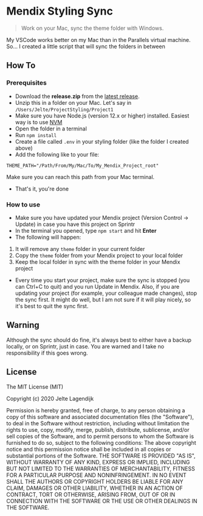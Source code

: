Mendix Styling Sync
===

> Work on your Mac, sync the theme folder with Windows.

My VSCode works better on my Mac than in the Parallels virtual machine. So... I created a little script that will sync the folders in between

## How To

### Prerequisites

- Download the **release.zip** from the [latest release](https://github.com/JelteMX/mendix-styling-sync/releases/latest).
- Unzip this in a folder on your Mac. Let's say in `/Users/Jelte/ProjectStyling/Project1`
- Make sure you have Node.js (version 12.x or higher) installed. Easiest way is to use [NVM](https://github.com/nvm-sh/nvm)
- Open the folder in a terminal
- Run `npm install`
- Create a file called `.env` in your styling folder (like the folder I created above)
- Add the following like to your file:

```text
THEME_PATH="/Path/From/My/Mac/To/My_Mendix_Project_root"
```

Make sure you can reach this path from your Mac terminal.

- That's it, you're done

### How to use

- Make sure you have updated your Mendix project (Version Control -> Update) in case you have this project on Sprintr
- In the terminal you opened, type `npm start` and hit **Enter**
- The following will happen:

1. It will remove any `theme` folder in your current folder
2. Copy the `theme` folder from your Mendix project to your local folder
3. Keep the local folder in sync with the theme folder in your Mendix project

- Every time you start your project, make sure the sync is stopped (you can Ctrl+C to quit) and you run Update in Mendix. Also, if you are updating your project (for example, your colleague made changes), stop the sync first. It might do well, but I am not sure if it will play nicely, so it's best to quit the sync first.


## Warning

Although the sync should do fine, it's always best to either have a backup locally, or on Sprintr, just in case. You are warned and I take no responsibility if this goes wrong.

## License

The MIT License (MIT)

Copyright (c) 2020 Jelte Lagendijk

Permission is hereby granted, free of charge, to any person obtaining a copy of
this software and associated documentation files (the "Software"), to deal in
the Software without restriction, including without limitation the rights to
use, copy, modify, merge, publish, distribute, sublicense, and/or sell copies of
the Software, and to permit persons to whom the Software is furnished to do so,
subject to the following conditions:
The above copyright notice and this permission notice shall be included in all
copies or substantial portions of the Software.
THE SOFTWARE IS PROVIDED "AS IS", WITHOUT WARRANTY OF ANY KIND, EXPRESS OR
IMPLIED, INCLUDING BUT NOT LIMITED TO THE WARRANTIES OF MERCHANTABILITY, FITNESS
FOR A PARTICULAR PURPOSE AND NONINFRINGEMENT. IN NO EVENT SHALL THE AUTHORS OR
COPYRIGHT HOLDERS BE LIABLE FOR ANY CLAIM, DAMAGES OR OTHER LIABILITY, WHETHER
IN AN ACTION OF CONTRACT, TORT OR OTHERWISE, ARISING FROM, OUT OF OR IN
CONNECTION WITH THE SOFTWARE OR THE USE OR OTHER DEALINGS IN THE SOFTWARE.
